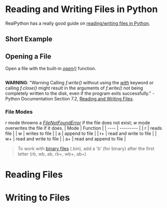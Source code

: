 # Reading and Writing Files in Python
RealPython has a really good guide on [reading/writing files in Python](https://realpython.com/read-write-files-python/).

## Short Example

## Opening a File
Open a file with the built-in [_open()_]() function.

```Python

```

**WARNING**: "Warning Calling _f.write()_ without using the [_with_](https://www.geeksforgeeks.org/with-statement-in-python/) keyword or calling _f.close()_ might result 
in the arguments of _f.write()_ not being completely written to the disk, even if the program exits successfully." -Python Documentation Section 7.2, [Reading and Writing Files](https://docs.python.org/3/tutorial/inputoutput.html#reading-and-writing-files).

### File Modes
_r_ mode throwns a [_FileNotFoundError_](https://docs.python.org/3/library/exceptions.html#FileNotFoundError) if the file does not exist; _w_ mode overwrites the file if it does.
| Mode | Function |
| ---- | --------- | 
| r | reads file |
| w | writes to file | 
| a | append to file |
| r+ | read and write to file |
| w+ | read and write to file | 
| a+ | read and append to file |
> To work with [binary files](https://en.wikipedia.org/wiki/Binary_file) (.bin), add a 'b' (for binary) after the first letter (rb, wb, ab, rb+, wb+, ab+) <br />

# Reading Files

# Writing to Files
